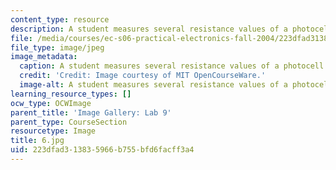 ```yaml
---
content_type: resource
description: A student measures several resistance values of a photocell.
file: /media/courses/ec-s06-practical-electronics-fall-2004/223dfad313835966b755bfd6facff3a4_6.jpg
file_type: image/jpeg
image_metadata:
  caption: A student measures several resistance values of a photocell.
  credit: 'Credit: Image courtesy of MIT OpenCourseWare.'
  image-alt: A student measures several resistance values of a photocell.
learning_resource_types: []
ocw_type: OCWImage
parent_title: 'Image Gallery: Lab 9'
parent_type: CourseSection
resourcetype: Image
title: 6.jpg
uid: 223dfad3-1383-5966-b755-bfd6facff3a4
---
```

